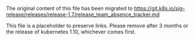 The original content of this file has been migrated to https://git.k8s.io/sig-release/releases/release-1.7/release_team_absence_tracker.md

This file is a placeholder to preserve links. Please remove after 3 months or the release of kubernetes 1.10, whichever comes first.
